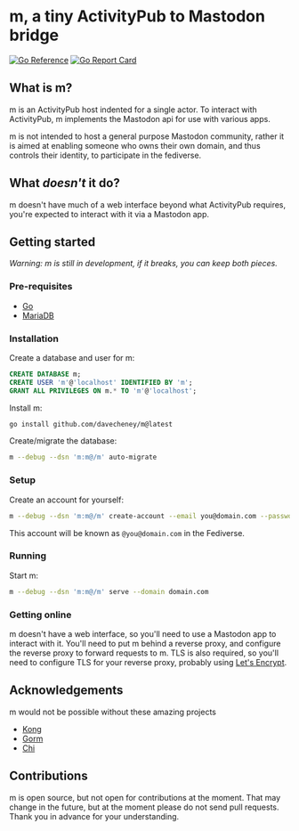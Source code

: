 # m, a tiny ActivityPub to Mastodon bridge
    
[![Go Reference](https://pkg.go.dev/badge/github.com/davecheney/m.svg)](https://pkg.go.dev/github.com/davecheney/m) [![Go Report Card](https://goreportcard.com/badge/github.com/davecheney/m)](https://goreportcard.com/report/github.com/davecheney/m)
    
## What is m?

m is an ActivityPub host indented for a single actor.
To interact with ActivityPub, m implements the Mastodon api for use with various apps. 

m is not intended to host a general purpose Mastodon community, rather it is aimed at enabling someone who owns their own domain, and thus controls their identity, to participate in the fediverse. 

## What _doesn't_ it do?

m doesn't have much of a web interface beyond what ActivityPub requires, you're expected to interact with it via a Mastodon app.

## Getting started

_Warning: m is still in development, if it breaks, you can keep both pieces._

### Pre-requisites

- [Go](https://golang.org/doc/install)
- [MariaDB](https://mariadb.org/download/)

### Installation

Create a database and user for m:

```sql
CREATE DATABASE m;
CREATE USER 'm'@'localhost' IDENTIFIED BY 'm';
GRANT ALL PRIVILEGES ON m.* TO 'm'@'localhost';
```
Install m:

```bash
go install github.com/davecheney/m@latest
```
Create/migrate the database:

```bash
m --debug --dsn 'm:m@/m' auto-migrate
```

### Setup

Create an account for yourself:

```bash
m --debug --dsn 'm:m@/m' create-account --email you@domain.com --password 🤫 --admin
```

This account will be known as `@you@domain.com` in the Fediverse.

### Running

Start m:

```bash
m --debug --dsn 'm:m@/m' serve --domain domain.com
```    

### Getting online

m doesn't have a web interface, so you'll need to use a Mastodon app to interact with it.
You'll need to put m behind a reverse proxy, and configure the reverse proxy to forward requests to m.
TLS is also required, so you'll need to configure TLS for your reverse proxy, probably using [Let's Encrypt](https://letsencrypt.org/).

## Acknowledgements 

m would not be possible without these amazing projects

- [Kong](github.com/alecthomas/kong)
- [Gorm](github.com/jinzhu/gorm)
- [Chi](github.com/go-chi/chi)

## Contributions

m is open source, but not open for contributions at the moment.
That may change in the future, but at the moment please do not send pull requests.
Thank you in advance for your understanding.